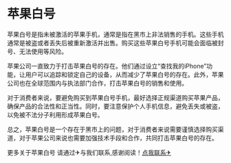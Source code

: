 # 苹果白号

苹果白号是指未被激活的苹果手机，通常是指在黑市上非法销售的手机。这些手机通常是被盗或者丢失后被重新激活并出售。购买这些苹果白号手机可能会面临被封号、无法使用等风险。

苹果公司一直致力于打击苹果白号的存在。他们通过设立“查找我的iPhone”功能，让用户可以追踪和锁定自己的设备，从而减少了苹果白号的存在。此外，苹果公司也在全球范围内与执法部门合作，打击苹果白号的销售和使用。

对于消费者来说，要避免购买到苹果白号手机，最好选择正规渠道购买苹果产品，确保产品的合法性和正当性。同时，要注意保护个人手机信息，避免丢失或被盗，以免被不法分子利用形成苹果白号。

总之，苹果白号是一个存在于黑市上的问题，对于消费者来说需要谨慎选择购买渠道，对于苹果公司来说也需要加强技术手段和合作，共同打击苹果白号的存在。

更多关于苹果白号 请通过✈与我们联系,感谢阅读！[点我联系✈](https://www.k02.cc)